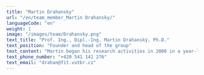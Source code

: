 ```yaml
---
title: "Martin Drahansky"
url: "/en/team_member_Martin Drahansky/"
languageCode: "en"
weight: 1
image: "/images/team/Drahansky.png"
text_title: "Prof. Ing., Dipl.-Ing. Martin Drahanský, Ph.D."
text_position: "Founder and head of the group"
text_content: "Martin began his research activities in 2000 in a year-long project orientated on fingerprint processing. Furthermore, his MSc. thesis was devoted to the comparison of fingerprints and biometric templates compression. In 2001 he graduated from the Faculty of Electrical Engineering and Computer Science BUT and simultaneously from the Faculty of Electrical Engineering FernUniversität in Hagen, Germany. His Ph.D. thesis was focused on generating cryptographic keys from fingerprints, which he defended in 2005 at the Faculty of Information Technology BUT. In 2009, Martin successfully defended his habilitation – his thesis covered again various topics in the field of fingerprints. In 2017 he was promoted to full professor. Martin worked from 2002 to 2005 at the University of Siegen, Institute of Measurement Technology (Germany) and also collaborated with the Fraunhofer Gesellschaft IGD in Darmstadt (Germany). In 2014, he went on sabbatical to the Tokyo Institute of Technology (Japan) for half a year. In recent years, he has focused on areas related to biometric systems – processing of images and videos, sensoric systems (including embedded systems and robotics) and IT security. Finally, it is worth mentioning his leisure activities – judo, mountain bike, via ferratas, fitness and mineralogy plus entomology."
text_phone_number: "+420 541 141 276"
text_email: "drahan@fit.vutbr.cz"
---
```

